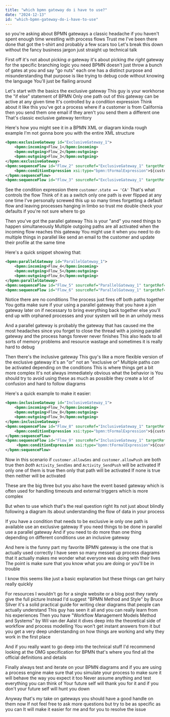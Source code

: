 ```yaml
---
title: "which bpmn gateway do i have to use?"
date: "2024-12-13"
id: "which-bpmn-gateway-do-i-have-to-use"
---
```


 so you're asking about BPMN gateways a classic headache if you haven't spent enough time wrestling with process flows Trust me I've been there done that got the t-shirt and probably a few scars too Let's break this down without the fancy business jargon just straight up technical talk

First off it's not about picking *a* gateway it's about picking *the right* gateway for the specific branching logic you need BPMN doesn't just throw a bunch of gates at you and say "go nuts" each one has a distinct purpose and misunderstanding that purpose is like trying to debug code without knowing the language You'll just be flailing around

Let's start with the basics the exclusive gateway This guy is your workhorse the "if else" statement of BPMN Only one path out of this gateway can be active at any given time It's controlled by a condition expression Think about it like this you've got a process where if a customer is from California then you send them one email if they aren't you send them a different one That's classic exclusive gateway territory

Here's how you might see it in a BPMN XML or diagram kinda rough example I'm not gonna bore you with the entire XML structure

```xml
<bpmn:exclusiveGateway id="ExclusiveGateway_1">
    <bpmn:incoming>Flow_1</bpmn:incoming>
    <bpmn:outgoing>Flow_2</bpmn:outgoing>
    <bpmn:outgoing>Flow_3</bpmn:outgoing>
</bpmn:exclusiveGateway>
<bpmn:sequenceFlow id="Flow_2" sourceRef="ExclusiveGateway_1" targetRef="Activity_California">
    <bpmn:conditionExpression xsi:type="bpmn:tFormalExpression">${customer.state == 'CA'}</bpmn:conditionExpression>
</bpmn:sequenceFlow>
<bpmn:sequenceFlow id="Flow_3" sourceRef="ExclusiveGateway_1" targetRef="Activity_OtherState" />
```

See the condition expression there `customer.state == 'CA'` That's what controls the flow Think of it as a switch only one path is ever flipped at any one time I've personally screwed this up so many times forgetting a default flow and leaving processes hanging in limbo so trust me double check your defaults if you're not sure where to go

Then you've got the parallel gateway This is your "and" you need things to happen simultaneously Multiple outgoing paths are all activated when the incoming flow reaches this gateway You might use it when you need to do multiple things in parallel like send an email to the customer and update their profile at the same time

Here's a quick snippet showing that:

```xml
<bpmn:parallelGateway id="ParallelGateway_1">
    <bpmn:incoming>Flow_4</bpmn:incoming>
    <bpmn:outgoing>Flow_5</bpmn:outgoing>
    <bpmn:outgoing>Flow_6</bpmn:outgoing>
</bpmn:parallelGateway>
<bpmn:sequenceFlow id="Flow_5" sourceRef="ParallelGateway_1" targetRef="SendEmailActivity" />
<bpmn:sequenceFlow id="Flow_6" sourceRef="ParallelGateway_1" targetRef="UpdateProfileActivity" />
```

Notice there are no conditions The process just fires off both paths together You gotta make sure if your using a parallel gateway that you have a join gateway later on if necessary to bring everything back together else you'll end up with orphaned processes and your system will be in an unholy mess

And a parallel gateway is probably the gateway that has caused me the most headaches since you forget to close the thread with a joining parallel gateway and the process hangs forever never finishes This also leads to all sorts of memory problems and resource wastage and sometimes it is really hard to debug

Then there's the inclusive gateway This guy's like a more flexible version of the exclusive gateway it's an "or" not an "exclusive or" Multiple paths *can* be activated depending on the conditions This is where things get a bit more complex It's not always immediately obvious what the behavior is You should try to avoid using these as much as possible they create a lot of confusion and hard to follow diagrams

Here's a quick example to make it easier:

```xml
<bpmn:inclusiveGateway id="InclusiveGateway_1">
    <bpmn:incoming>Flow_7</bpmn:incoming>
    <bpmn:outgoing>Flow_8</bpmn:outgoing>
    <bpmn:outgoing>Flow_9</bpmn:outgoing>
</bpmn:inclusiveGateway>
<bpmn:sequenceFlow id="Flow_8" sourceRef="InclusiveGateway_1" targetRef="Activity_SendSms">
    <bpmn:conditionExpression xsi:type="bpmn:tFormalExpression">${customer.allowSms == true}</bpmn:conditionExpression>
</bpmn:sequenceFlow>
<bpmn:sequenceFlow id="Flow_9" sourceRef="InclusiveGateway_1" targetRef="Activity_SendPush">
     <bpmn:conditionExpression xsi:type="bpmn:tFormalExpression">${customer.allowPush == true}</bpmn:conditionExpression>
</bpmn:sequenceFlow>
```

Now in this scenario if `customer.allowSms` and `customer.allowPush` are both true then *both* `Activity_SendSms` and `Activity_SendPush` will be activated If only one of them is true then only that path will be activated If none is true then neither will be activated

These are the big three but you also have the event based gateway which is often used for handling timeouts and external triggers which is more complex

But when to use which that's the real question right Its not just about blindly following a diagram its about understanding the flow of data in your process

If you have a condition that needs to be exclusive ie only one path is available use an exclusive gateway If you need things to be done in parallel use a parallel gateway And if you need to do more than one thing depending on different conditions use an inclusive gateway

And here is the funny part my favorite BPMN gateway is the one that is actually used correctly I have seen so many messed up process diagrams that it actually makes me wonder what everyone was doing with their lives The point is make sure that you know what you are doing or you'll be in trouble

I know this seems like just a basic explanation but these things can get hairy really quickly

For resources I wouldn't go for a single website or a blog post they rarely give the full picture Instead I'd suggest "BPMN Method and Style" by Bruce Silver it's a solid practical guide for writing clear diagrams that people can actually understand This guy has seen it all and you can really learn from his experiences Then you have "Workflow Management Models Method and Systems" by Wil van der Aalst it dives deep into the theoretical side of workflow and process modelling You won't get instant answers from it but you get a very deep understanding on how things are working and why they work in the first place

And if you really want to go deep into the technical stuff I'd recommend looking at the OMG specification for BPMN that's where you find all the official definitions and details

Finally always test and iterate on your BPMN diagrams and if you are using a process engine make sure that you simulate your process to make sure it will behave the way you expect it too Never assume anything and test everything you can think of Your future self will thank you for it and if you don't your future self will hunt you down

Anyway that's my take on gateways you should have a good handle on them now If not feel free to ask more questions but try to be as specific as you can It will make it easier for me and for you to resolve the issue

